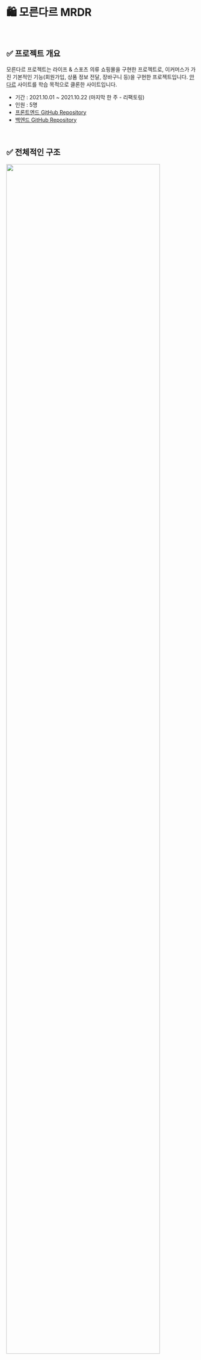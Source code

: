 #  :shopping:	모른다르 MRDR

<br/>

## :white_check_mark: 프로젝트 개요

모른다르 프로젝트는 라이프 & 스포츠 의류 쇼핑몰을 구현한 프로젝트로, 이커머스가 가진 기본적인 기능(회원가입, 상품 정보 전달, 장바구니 등)을 구현한 프로젝트입니다.
[안다르](https://andar.co.kr/index.html) 사이트를 학습 목적으로 클론한 사이트입니다.

- 기간 : 2021.10.01 ~ 2021.10.22 (마지막 한 주 - 리팩토링)
- 인원 : 5명
- [프론트엔드 GitHub Repository](https://github.com/sjhanslee/fullstack2-1st-MRDR-frontend)
- [백엔드 GitHub Repository](https://github.com/sjhanslee/fullstack2-1st-MRDR-backend)

<br/>

## :white_check_mark:	 전체적인 구조

<img src="https://user-images.githubusercontent.com/88504900/137711524-56bc57a5-21ec-4feb-9fea-ec4b8aa3cda5.jpeg" width="90%">

:exclamation: CI / CD 는 구현되지 않아 점선으로 처리하였습니다.

<br/>

## :white_check_mark:	 사용 기술 및 개발 환경

|       분류       |   사용 언어 혹은 기술   |
| :--------------: | :---------------------: |
|       언어       |       **JavaScript**        |
|   런타임 환경    |         **Node.js**         |
| 웹 앱 프레임워크 |         **Express**         |
|   데이터베이스   |          **MySQL**          |
|  ORM 프레임워크  |         **Prisma**          |
|   버전관리 툴    |       **Git, Github**       |
|       IDE        |   **Visual Studio Code**    |
| 커뮤니케이션       | **Slack, Notion**           |
|      그 외       | **ESLint, Prettier, Babel** |

<br/>

## :white_check_mark: 프로젝트 목표 & 주요 관심사

### :grey_exclamation: 공통사항

* **레이어드 패턴**(현재 프로젝트는 네 개의 영역 - Router, Controller, Service, Model)에 맞게 잘 분리하여 해당 영역에 해당 관심사 코드만이 존재하도록 구성합니다.
* **Rest API** 전략을 따른 올바른 주소 형식과 HTTP Status Code에 맞춰 API를 구성합니다.
* **에러 및 예외 처리**를 공통 에러 핸들링 미들웨어로 처리하고, 각 API 별 에러 및 예외가 날 수 있는 많은 경우의 수를 생각하여 처리합니다.

<br/>

### :grey_exclamation: 브랜치 관리 및 PR merge

- Git flow 전략을 간소화하여 **main(master) / feature별 구현 branch** 로 나누어 작업하였습니다.

- feature 구현 branch Naming Convention

   `feature/[type]/[feature-name]`

  - type
    - add : 새로운 기능 추가
    - fix : 기존 기능 혹은 버그 수정
  - feature-name : 해당 기능의 간단한 이름

- 구현해야할 기능을 분리하여 이슈 단위로 분류하여 깃헙 리포지토리에 이슈로 작성하였고, 각 이슈는 해당하는 PR에 연결되며, 각 PR은 feature branch 하나와 연결됩니다.

- PR의 체크 리스트가 완료되고, 두 명 이상에게 Peer Review가 approve 됐을 때만 main에 merge 할 수 있습니다.

<br/>

### :grey_exclamation: DB

* DB 모델링은 최대한 **정규화**하여 중복되는 데이터가 없도록 진행하였습니다.
* Prisma ORM 프레임워크를 사용하나 모델링과 DB 마이그레이션에만 사용하고, DML에 대한 학습 및 이해를 높이기 위해 **Native query**로 진행하였습니다.
* 쿼리문을 최대한 나누지 않고 DB와의 한번의 통신으로 데이터를 조회할 수 있도록 쿼리문을 작성하였습니다.

<br/>

## :white_check_mark:	 Features

### 유저 관련

- 회원가입 : 비밀번호 암호화 포함 (POST)
- 로그인 : 인증 미들웨어, 로직 포함 (POST)

### 상품 관련

- 상품 리스트 조회 : 모든 상품, 카테고리별, 가격순 정렬, 상품 이름 검색 조회 (GET)
- 상품의 이미지 조회 (GET)
- 상품의 색상과 색상별 이미지 조회 (GET)
- 상품의 기본 정보, 옵션, 재고 조회 (GET)

### 장바구니 관련

- 상품 장바구니에 담기 (POST)
- 장바구니 조회 (GET)

<br/>

*자세한 내용은 하단의 API WIKI을 참고 부탁드립니다.🙂*

<br/>

## :white_check_mark:	 API WIKI

[모른다르 백엔드 API WIKI](https://github.com/wecode-bootcamp-korea/fullstack2-1st-MRDR-backend/wiki/%EB%AA%A8%EB%A5%B8%EB%8B%A4%EB%A5%B4-%EB%B0%B1%EC%97%94%EB%93%9C-API-WIKI)

<br/>

## :white_check_mark: DB ERD

<img src="https://user-images.githubusercontent.com/88504900/137736724-b7b66a1d-c73d-4c79-b885-a9a90564dce5.png" width="90%">
